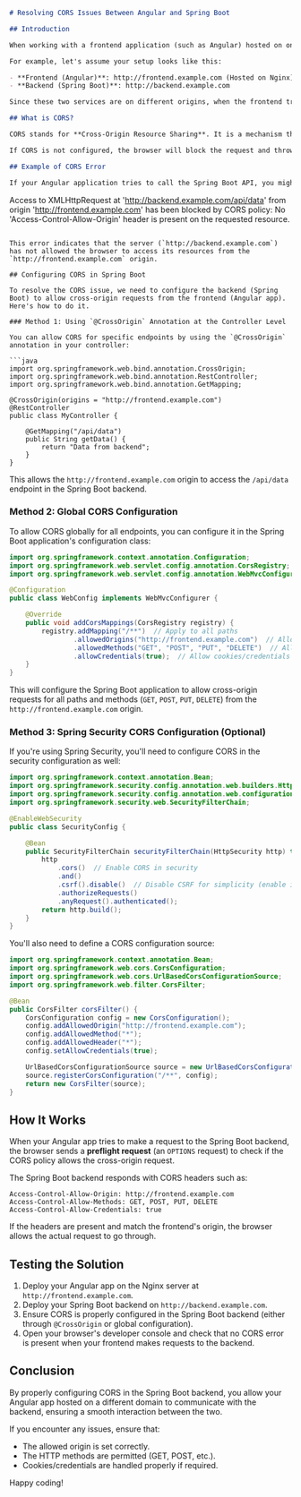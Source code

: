 ```markdown
# Resolving CORS Issues Between Angular and Spring Boot

## Introduction

When working with a frontend application (such as Angular) hosted on one domain and a backend (like Spring Boot) hosted on another, you may encounter a **CORS (Cross-Origin Resource Sharing)** error. This happens because browsers enforce security policies that block requests made from one origin to another unless the server explicitly allows it.

For example, let's assume your setup looks like this:

- **Frontend (Angular)**: http://frontend.example.com (Hosted on Nginx)
- **Backend (Spring Boot)**: http://backend.example.com

Since these two services are on different origins, when the frontend tries to communicate with the backend (for API calls), the browser will block the request unless we configure CORS properly.

## What is CORS?

CORS stands for **Cross-Origin Resource Sharing**. It is a mechanism that allows web applications running at one origin (e.g., `http://frontend.example.com`) to make requests to a different origin (e.g., `http://backend.example.com`). 

If CORS is not configured, the browser will block the request and throw a CORS error.

## Example of CORS Error

If your Angular application tries to call the Spring Boot API, you might see an error like this in the browser console:

```
Access to XMLHttpRequest at 'http://backend.example.com/api/data' from origin 'http://frontend.example.com' has been blocked by CORS policy: No 'Access-Control-Allow-Origin' header is present on the requested resource.
```

This error indicates that the server (`http://backend.example.com`) has not allowed the browser to access its resources from the `http://frontend.example.com` origin.

## Configuring CORS in Spring Boot

To resolve the CORS issue, we need to configure the backend (Spring Boot) to allow cross-origin requests from the frontend (Angular app). Here's how to do it.

### Method 1: Using `@CrossOrigin` Annotation at the Controller Level

You can allow CORS for specific endpoints by using the `@CrossOrigin` annotation in your controller:

```java
import org.springframework.web.bind.annotation.CrossOrigin;
import org.springframework.web.bind.annotation.RestController;
import org.springframework.web.bind.annotation.GetMapping;

@CrossOrigin(origins = "http://frontend.example.com")
@RestController
public class MyController {

    @GetMapping("/api/data")
    public String getData() {
        return "Data from backend";
    }
}
```

This allows the `http://frontend.example.com` origin to access the `/api/data` endpoint in the Spring Boot backend.

### Method 2: Global CORS Configuration

To allow CORS globally for all endpoints, you can configure it in the Spring Boot application's configuration class:

```java
import org.springframework.context.annotation.Configuration;
import org.springframework.web.servlet.config.annotation.CorsRegistry;
import org.springframework.web.servlet.config.annotation.WebMvcConfigurer;

@Configuration
public class WebConfig implements WebMvcConfigurer {

    @Override
    public void addCorsMappings(CorsRegistry registry) {
        registry.addMapping("/**")  // Apply to all paths
                .allowedOrigins("http://frontend.example.com")  // Allow this origin
                .allowedMethods("GET", "POST", "PUT", "DELETE")  // Allow these HTTP methods
                .allowCredentials(true);  // Allow cookies/credentials
    }
}
```

This will configure the Spring Boot application to allow cross-origin requests for all paths and methods (`GET`, `POST`, `PUT`, `DELETE`) from the `http://frontend.example.com` origin.

### Method 3: Spring Security CORS Configuration (Optional)

If you're using Spring Security, you'll need to configure CORS in the security configuration as well:

```java
import org.springframework.context.annotation.Bean;
import org.springframework.security.config.annotation.web.builders.HttpSecurity;
import org.springframework.security.config.annotation.web.configuration.EnableWebSecurity;
import org.springframework.security.web.SecurityFilterChain;

@EnableWebSecurity
public class SecurityConfig {

    @Bean
    public SecurityFilterChain securityFilterChain(HttpSecurity http) throws Exception {
        http
            .cors()  // Enable CORS in security
            .and()
            .csrf().disable()  // Disable CSRF for simplicity (enable in production)
            .authorizeRequests()
            .anyRequest().authenticated();
        return http.build();
    }
}
```

You'll also need to define a CORS configuration source:

```java
import org.springframework.context.annotation.Bean;
import org.springframework.web.cors.CorsConfiguration;
import org.springframework.web.cors.UrlBasedCorsConfigurationSource;
import org.springframework.web.filter.CorsFilter;

@Bean
public CorsFilter corsFilter() {
    CorsConfiguration config = new CorsConfiguration();
    config.addAllowedOrigin("http://frontend.example.com");
    config.addAllowedMethod("*");
    config.addAllowedHeader("*");
    config.setAllowCredentials(true);

    UrlBasedCorsConfigurationSource source = new UrlBasedCorsConfigurationSource();
    source.registerCorsConfiguration("/**", config);
    return new CorsFilter(source);
}
```

## How It Works

When your Angular app tries to make a request to the Spring Boot backend, the browser sends a **preflight request** (an `OPTIONS` request) to check if the CORS policy allows the cross-origin request.

The Spring Boot backend responds with CORS headers such as:

```
Access-Control-Allow-Origin: http://frontend.example.com
Access-Control-Allow-Methods: GET, POST, PUT, DELETE
Access-Control-Allow-Credentials: true
```

If the headers are present and match the frontend's origin, the browser allows the actual request to go through.

## Testing the Solution

1. Deploy your Angular app on the Nginx server at `http://frontend.example.com`.
2. Deploy your Spring Boot backend on `http://backend.example.com`.
3. Ensure CORS is properly configured in the Spring Boot backend (either through `@CrossOrigin` or global configuration).
4. Open your browser's developer console and check that no CORS error is present when your frontend makes requests to the backend.

## Conclusion

By properly configuring CORS in the Spring Boot backend, you allow your Angular app hosted on a different domain to communicate with the backend, ensuring a smooth interaction between the two.

If you encounter any issues, ensure that:
- The allowed origin is set correctly.
- The HTTP methods are permitted (GET, POST, etc.).
- Cookies/credentials are handled properly if required.

Happy coding!
```